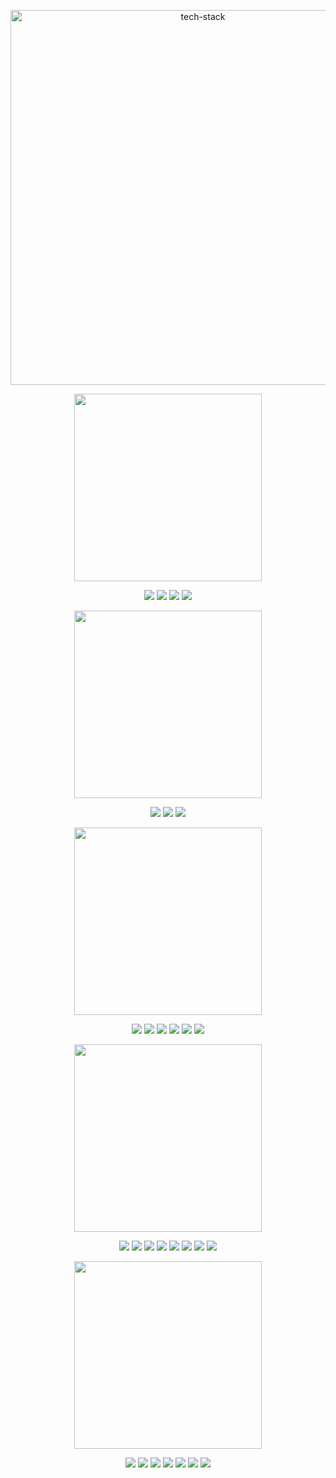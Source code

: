 <p align="center">
  <img src="https://img.shields.io/badge/Tech%20Stack-1B263B?style=for-the-badge&logo=appveyor&logoColor=white" alt="tech-stack" width="600"/>
</p>


<p align="center">
  <img src="https://img.shields.io/badge/Backend-0A66C2?style=for-the-badge&logo=fastapi&logoColor=white" width="300"/>
</p>

<p align="center">
  <img src="https://img.shields.io/badge/FastAPI-009688?style=flat-square&logo=fastapi&logoColor=white"/>
  <img src="https://img.shields.io/badge/Pydantic-2C5E50?style=flat-square"/>
  <img src="https://img.shields.io/badge/SQLAlchemy-FF3F3F?style=flat-square&logo=altiumdesigner&logoColor=white"/>
  <img src="https://img.shields.io/badge/Psycopg2-336791?style=flat-square"/>
</p>

<!-- Database 타이틀 -->
<p align="center">
  <img src="https://img.shields.io/badge/Database-336791?style=for-the-badge&logo=postgresql&logoColor=white" width="300"/>
</p>

<!-- PostgreSQL 뱃지 -->
<p align="center">
  <img src="https://img.shields.io/badge/PostgreSQL-336791?style=flat-square&logo=postgresql&logoColor=white"/>
  <img src="https://img.shields.io/badge/TimescaleDB-FC4C02?style=flat-square&logo=timescale&logoColor=white"/>
  <img src="https://img.shields.io/badge/Redis-DC382D?style=flat-square&logo=redis&logoColor=white"/>
</p>



<!-- Data Analysis 타이틀 -->
<p align="center">
  <img src="https://img.shields.io/badge/Data%20Analysis-4B8BBE?style=for-the-badge&logo=python&logoColor=white" width="300"/>
</p>

<!-- 관련 라이브러리 뱃지 -->
<p align="center">
  <img src="https://img.shields.io/badge/Numpy-013243?style=flat-square&logo=numpy&logoColor=white"/>
  <img src="https://img.shields.io/badge/Pandas-150458?style=flat-square&logo=pandas&logoColor=white"/>
  <img src="https://img.shields.io/badge/Matplotlib-11557C?style=flat-square&logo=plotly&logoColor=white"/>
  <img src="https://img.shields.io/badge/lightweight--charts-000000?style=flat-square"/>
  <img src="https://img.shields.io/badge/Jupyter-F37626?style=flat-square&logo=jupyter&logoColor=white"/>
  <img src="https://img.shields.io/badge/Plotly-3F4F75?style=flat-square&logo=plotly&logoColor=white"/>
</p>



<p align="center">
  <img src="https://img.shields.io/badge/CI%2FCD-0A66C2?style=for-the-badge&logo=circleci&logoColor=white" width="300"/>
</p>

<!-- CI/CD 관련 기술 뱃지 -->
<p align="center">
  <img src="https://img.shields.io/badge/Docker-2496ED?style=flat-square&logo=docker&logoColor=white"/>
  <img src="https://img.shields.io/badge/Docker_Compose-2496ED?style=flat-square&logo=docker&logoColor=white"/>
  <img src="https://img.shields.io/badge/Git-F05032?style=flat-square&logo=git&logoColor=white"/>
  <img src="https://img.shields.io/badge/GitHub-181717?style=flat-square&logo=github&logoColor=white"/>
  <img src="https://img.shields.io/badge/GitHub_Actions-2088FF?style=flat-square&logo=githubactions&logoColor=white"/>
  <img src="https://img.shields.io/badge/AWS-232F3E?style=flat-square&logo=amazonaws&logoColor=white"/>
  <img src="https://img.shields.io/badge/Pytest-0A9EDC?style=flat-square&logo=pytest&logoColor=white"/>
  <img src="https://img.shields.io/badge/Celery-37814A?style=flat-square&logo=celery&logoColor=white"/>
</p>


<!-- Studying 타이틀 -->
<p align="center">
  <img src="https://img.shields.io/badge/Studying-607D8B?style=for-the-badge&logo=bookstack&logoColor=white" width="300"/>
</p>

<!-- 현재 학습 중인 기술 뱃지 -->
<p align="center">
  <img src="https://img.shields.io/badge/OpenPyXL-0277BD?style=flat-square"/>
  <img src="https://img.shields.io/badge/Prometheus-E6522C?style=flat-square&logo=prometheus&logoColor=white"/>
  <img src="https://img.shields.io/badge/Grafana-F46800?style=flat-square&logo=grafana&logoColor=white"/>
  <img src="https://img.shields.io/badge/React-61DAFB?style=flat-square&logo=react&logoColor=white"/>
  <img src="https://img.shields.io/badge/Tailwind_CSS-06B6D4?style=flat-square&logo=tailwindcss&logoColor=white"/>
  <img src="https://img.shields.io/badge/Streamlit-FF4B4B?style=flat-square&logo=streamlit&logoColor=white"/>
  <img src="https://img.shields.io/badge/scikit--learn-F7931E?style=flat-square&logo=scikit-learn&logoColor=white"/>
</p>
